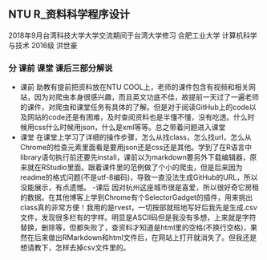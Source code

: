 ## NTU R_资料科学程序设计
2018年9月台湾科技大学大学交流期间于台湾大学修习
合肥工业大学 计算机科学与技术 2016级 洪世豪
### 分 课前 课堂 课后三部分解说
- 课前
助教有提前把资料放在NTU COOL上，老师的课件包含有视频和相关网站，因为对爬虫本身很感兴趣，而且英文功底不佳，故提前一天过了一遍老师的课件，对爬虫和课堂任务有具体的了解。但是对于阅读GitHub上的code以及网站的code还是有困难，及时查阅资料也是半懂不懂，没有吃透。什么时候用css什么时候用json，什么是xml等等。总之带着问题进入课堂
- 课堂
在课堂上学习了详细的操作步骤，怎么从找class，怎么找url，怎么从Chrome的检查元素里面看是要用json还是css还是其他。学到了在R语言中library语句执行前还要先install，课前以为markdown要另外下载编辑器，原来就在RStudio里面。跟着课件里的范例做了个小的爬虫，但是后来因为readme的格式问题(不是utf-8编码)，导致一直没法生成GitHub的URL，所以没能展示，有点遗憾。
-课后
因对杭州这座城市很是喜爱，所以很好奇它房租的数据。在其他博客上学到Chrome有个SelectorGadget的插件，用来挑出class真的非常方便！我用的是rvest，一切按部就班地写好后我先是生成.csv文件，发现很多栏有<U00A0><U00A0>的字样。明显是ASCII码但是我没有多想，上来就是字符替换，删除等，但都失败了，查资料才知道是html里的空格(不换行空格)，果然在后来做出RMarkdown和html文件后，在网站上打开<U00A0>就消失了。但我还是想请教下，怎样去掉csv文件里的<U00A0>。
